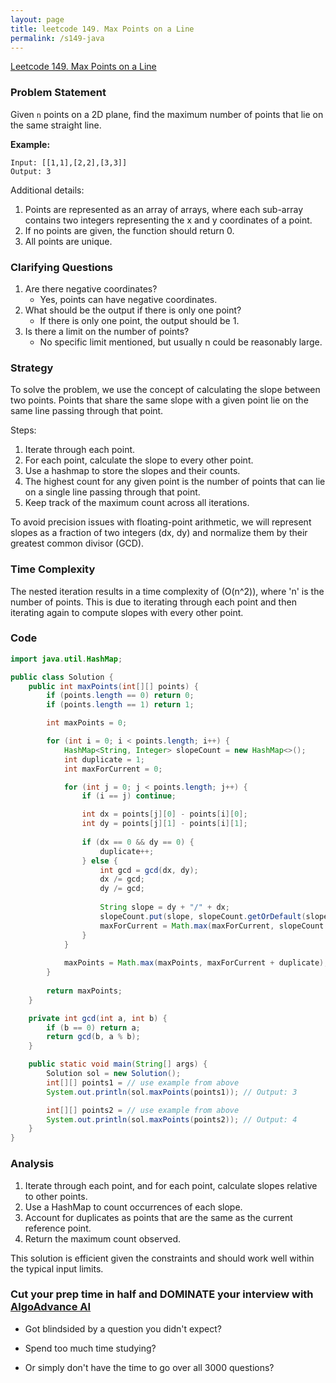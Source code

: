 ```yaml
---
layout: page
title: leetcode 149. Max Points on a Line
permalink: /s149-java
---
```

[Leetcode 149. Max Points on a Line](https://algoadvance.github.io/algoadvance/l149)
### Problem Statement

Given `n` points on a 2D plane, find the maximum number of points that lie on the same straight line.

**Example:**
```
Input: [[1,1],[2,2],[3,3]]
Output: 3
```

Additional details:
1. Points are represented as an array of arrays, where each sub-array contains two integers representing the x and y coordinates of a point.
2. If no points are given, the function should return 0.
3. All points are unique.

### Clarifying Questions

1. Are there negative coordinates?
   - Yes, points can have negative coordinates.
2. What should be the output if there is only one point?
   - If there is only one point, the output should be 1.
3. Is there a limit on the number of points?
   - No specific limit mentioned, but usually n could be reasonably large.

### Strategy

To solve the problem, we use the concept of calculating the slope between two points. Points that share the same slope with a given point lie on the same line passing through that point.

Steps:
1. Iterate through each point.
2. For each point, calculate the slope to every other point.
3. Use a hashmap to store the slopes and their counts.
4. The highest count for any given point is the number of points that can lie on a single line passing through that point.
5. Keep track of the maximum count across all iterations.

To avoid precision issues with floating-point arithmetic, we will represent slopes as a fraction of two integers (dx, dy) and normalize them by their greatest common divisor (GCD).

### Time Complexity

The nested iteration results in a time complexity of \(O(n^2)\), where 'n' is the number of points. This is due to iterating through each point and then iterating again to compute slopes with every other point.

### Code

```java
import java.util.HashMap;

public class Solution {
    public int maxPoints(int[][] points) {
        if (points.length == 0) return 0;
        if (points.length == 1) return 1;

        int maxPoints = 0;

        for (int i = 0; i < points.length; i++) {
            HashMap<String, Integer> slopeCount = new HashMap<>();
            int duplicate = 1;
            int maxForCurrent = 0;

            for (int j = 0; j < points.length; j++) {
                if (i == j) continue;

                int dx = points[j][0] - points[i][0];
                int dy = points[j][1] - points[i][1];
                
                if (dx == 0 && dy == 0) {
                    duplicate++;
                } else {
                    int gcd = gcd(dx, dy);
                    dx /= gcd;
                    dy /= gcd;
                    
                    String slope = dy + "/" + dx;
                    slopeCount.put(slope, slopeCount.getOrDefault(slope, 0) + 1);
                    maxForCurrent = Math.max(maxForCurrent, slopeCount.get(slope));
                }
            }
            
            maxPoints = Math.max(maxPoints, maxForCurrent + duplicate);
        }
        
        return maxPoints;
    }

    private int gcd(int a, int b) {
        if (b == 0) return a;
        return gcd(b, a % b);
    }

    public static void main(String[] args) {
        Solution sol = new Solution();
        int[][] points1 = // use example from above
        System.out.println(sol.maxPoints(points1)); // Output: 3

        int[][] points2 = // use example from above
        System.out.println(sol.maxPoints(points2)); // Output: 4
    }
}
```

### Analysis

1. Iterate through each point, and for each point, calculate slopes relative to other points.
2. Use a HashMap to count occurrences of each slope.
3. Account for duplicates as points that are the same as the current reference point.
4. Return the maximum count observed.

This solution is efficient given the constraints and should work well within the typical input limits.


### Cut your prep time in half and DOMINATE your interview with [AlgoAdvance AI](https://algoAdvance.com)

- Got blindsided by a question you didn't expect?

- Spend too much time studying?

- Or simply don't have the time to go over all 3000 questions?

